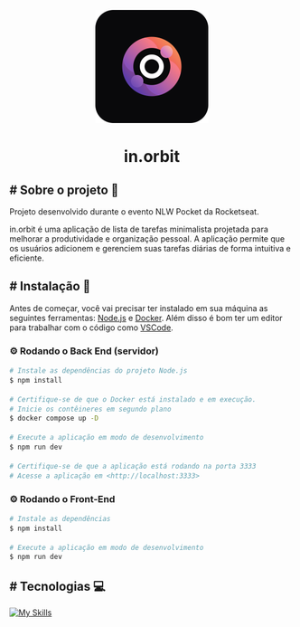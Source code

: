 <p align="center">
  <img src="web/public/icon.svg" alt="Logo" width="200"/>
  <br>
</p>
<h1 align="center">
in.orbit
</h1>


## # Sobre o projeto 📖

Projeto desenvolvido durante o evento NLW Pocket da Rocketseat.

in.orbit é uma aplicação de lista de tarefas minimalista projetada para melhorar a produtividade e organização pessoal. A aplicação permite que os usuários adicionem e gerenciem suas tarefas diárias de forma intuitiva e eficiente.

## # Instalação 🔧

Antes de começar, você vai precisar ter instalado em sua máquina as seguintes ferramentas:
[Node.js](https://nodejs.org/en/) e [Docker](https://www.docker.com/products/docker-desktop/).
Além disso é bom ter um editor para trabalhar com o código como [VSCode](https://code.visualstudio.com/).

### ⚙ Rodando o Back End (servidor)

```bash
# Instale as dependências do projeto Node.js
$ npm install

# Certifique-se de que o Docker está instalado e em execução.
# Inicie os contêineres em segundo plano
$ docker compose up -D

# Execute a aplicação em modo de desenvolvimento
$ npm run dev

# Certifique-se de que a aplicação está rodando na porta 3333
# Acesse a aplicação em <http://localhost:3333>
```

### ⚙ Rodando o Front-End

```bash
# Instale as dependências
$ npm install

# Execute a aplicação em modo de desenvolvimento
$ npm run dev

```

## # Tecnologias 💻

[![My Skills](https://skillicons.dev/icons?i=nodejs,ts,postgres,docker,react,vite,tailwind&perline=10&theme=dark)](https://skillicons.dev)

</div>